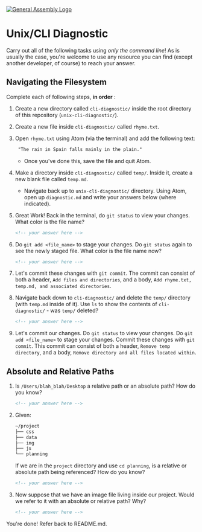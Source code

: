[![General Assembly Logo](https://camo.githubusercontent.com/1a91b05b8f4d44b5bbfb83abac2b0996d8e26c92/687474703a2f2f692e696d6775722e636f6d2f6b6538555354712e706e67)](https://generalassemb.ly/education/web-development-immersive)

# Unix/CLI Diagnostic

Carry out all of the following tasks using _only the command line_! As is
usually the case, you're welcome to use any resource you can find (except
another developer, of course) to reach your answer.

## Navigating the Filesystem

Complete each of following steps, **in order** :

1. Create a new directory called `cli-diagnostic/` inside the root directory of
  this repository (`unix-cli-diagnostic/`).

1. Create a new file inside `cli-diagnostic/` called `rhyme.txt`.

1. Open `rhyme.txt` using Atom (via the terminal) and add the following text:

    ```md
     "The rain in Spain falls mainly in the plain."
    ```
    - Once you've done this, save the file and quit Atom.

1. Make a directory inside `cli-diagnostic/` called `temp/`. Inside it, create a
   new blank file called `temp.md`.

    - Navigate back up to `unix-cli-diagnostic/` directory.
    Using Atom, open up `diagnostic.md` and write your answers below
    (where indicated).

1. Great Work! Back in the terminal, do `git status` to view your changes. What
   color is the file name?

    ```md
    <!-- your answer here -->
    ```

1. Do `git add <file_name>` to stage your changes. Do `git status` again to see
   the newly staged file. What color is the file name now?

    ```md
    <!-- your answer here -->
    ```

1. Let's commit these changes with `git commit`. The commit can consist of
   both a header, `Add files and directories`, and a body,
   `Add rhyme.txt, temp.md, and associated directories`.

1. Navigate back down to `cli-diagnostic/` and delete the `temp/` directory
   (with `temp.md` inside of it). Use `ls` to show the contents of
   `cli-diagnostic/` - was `temp/` deleted?

    ```md
    <!-- your answer here -->
    ```

1. Let's commit our changes. Do `git status` to view your changes. Do
   `git add <file_name>` to stage your changes. Commit these changes with
   `git commit`. This commit can consist of both a header,
   `Remove temp directory`, and a body,
   `Remove directory and all files located within`.

## Absolute and Relative Paths

1. Is `/Users/blah_blah/Desktop` a relative path or an absolute path? How do you
   know?

    ```md
    <!-- your answer here -->
    ```

1. Given:

    ```sh
    ~/project
    ├── css
    ├── data
    ├── img
    ├── js
    └── planning
    ```

    If we are in the `project` directory and use `cd planning`, is a relative or
    absolute path being referenced? How do you know?

    ```md
    <!-- your answer here -->
    ```

1. Now suppose that we have an image file living inside our project. Would we
   refer to it with an absolute or relative path? Why?

    ```md
    <!-- your answer here -->
    ```

You're done! Refer back to README.md.
